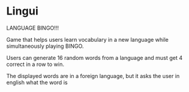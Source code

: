 # Lingui
LANGUAGE BINGO!!!

Game that helps users learn vocabulary in a new language while simultaneously playing BINGO.

Users can generate 16 random words from a language and must get 4 correct in a row to win.

The displayed words are in a foreign language, but it asks the user in english what the word is
